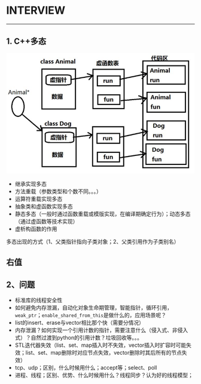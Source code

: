 # **INTERVIEW**
***

## **1. C++多态**
  ![多态](./pic/001.jpg)

  * 继承实现多态
  * 方法重载（参数类型和个数不同。。。）
  * 运算符重载实现多态
  * 抽象类和虚函数实现多态
  * 静态多态（一般时通过函数重载或模版实现，在编译期确定行为）；动态多态（通过虚函数等技术实现）
  * 虚析构函数的作用

  多态出现的方式（1、父类指针指向子类对象；2、父类引用作为子类别名）

## **右值**

## **2、问题**
  * 标准库的线程安全性
  * 如何避免内存泄漏，自动化对象生命期管理，智能指针，循环引用，`weak_ptr`；`enable_shared_from_this`是做什么的，应用场景呢？
  * list的insert、erase与vector相比那个快（需要分情况）
  * 内存泄漏？如何实现一个引用计数的指针，需要注意什么（侵入式、非侵入式）？自然过渡到python的引用计数？垃圾回收等。。。
  * STL迭代器失效（list、set、map插入时不失效，vector插入时扩容时可能失效；list、set、map删除时对应节点失效，vector删除时其后所有的节点失效）
  * tcp、udp；区别，什么时候用什么；accept等；select、poll
  * 进程、线程；区别、优势、什么时候用什么？线程同步？认为好的线程模型；

